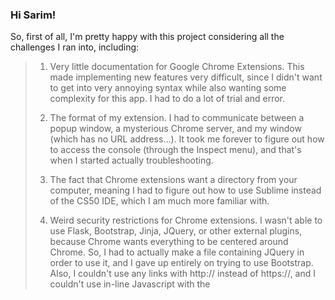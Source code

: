 ### Hi Sarim!

So, first of all, I'm pretty happy with this project considering all the challenges I ran into, including:

> 1. Very little documentation for Google Chrome Extensions. This made implementing new features very difficult, since I didn't want to get into very annoying syntax while also wanting some complexity for this app. I had to do a lot of trial and error.
>
> 2. The format of my extension. I had to communicate between a popup window, a mysterious Chrome server, and my window (which has no URL address...). It took me forever to figure out how to access the console (through the Inspect menu), and that's when I started actually troubleshooting.
>
> 3. The fact that Chrome extensions want a directory from your computer, meaning I had to figure out how to use Sublime instead of the CS50 IDE, which I am much more familiar with.
>
> 4. Weird security restrictions for Chrome extensions. I wasn't able to use Flask, Bootstrap, Jinja, JQuery, or other external plugins, because Chrome wants everything to be centered around Chrome. So, I had to actually make a file containing JQuery in order to use it, and I gave up entirely on trying to use Bootstrap. Also, I couldn't use any links with http:// instead of https://, and I couldn't use in-line Javascript with the <script> tag in HTML, so I had to extract all Javascript into specific Javascript files.
>
> 5. API's wouldn't work. I tried so many different API's for the local weather widget, because all the good ones weren't free, and all the free ones wouldn't work...

So all in all, I spent so much more time debugging than actually designing. I think if I had more time, this project would be so much more complete.

In any case, onto...


FEATURES AND FILES
----------------------

> MANDATORY FILES (manifest.json)
> POPUP (popup.html, popup.js, popup.css)
> NEWTAB (newtab.html, newtab.js, newtab.css)
> THEMES (theme.html, theme.js)
> DATE AND TIME (time.js)
> WEATHER (weather.js)
> BOOKMARKS (bookmarks.js)
> NOTES (notes.html, notes.js)


MANDATORY FILES
----------------------

> manifest.json is the basic framework of this Chrome extension. Most of this is pretty self-explanatory, but I had to access "storage", "activeTab", and "geolocation" to build this extension. This is also where I defined my new homepage and my popup HTML files.

### POPUP

> The popup is a basic HTML form with a sidebar that functions as my settings menu. You can access this through the Google Chrome toolbar. This is where you have options to configure the theme, bookmarks, and notes. If I had more time, I would have offered more options for date, time, and weather. I would also have made error-checking for this form more complete.
> Something to note is that the Bookmarks options menu is a little clunky... It's not a dynamic list of bookmarks, but simply a list of links. If I had more time, I would try to implement a more user-friendly bookmarks menu. As it is, I just set "autocomplete" to on... sorry!


### NEWTAB

> This is what all of the popup options affect. Fairly self-explanatory.

### THEMES

> As for themes, theme.html gives options for themes such as background color, secondary background color, border color, font, and font color. Then, upon submitting the form, your chosen values are stored in the Chrome storage space via "chrome.storage.sync.set" and inputted into CSS variables, which affects newtab.css.

### DATE AND TIME

> These features do not yet have user interaction, but simply display the date and time dynamically. I update this clock via a function in time.js, and then insert it into newtab.html using the "innerhtml" utility.

### WEATHER

> For the weather, I used multiple API's to first detect your IP address, then detect your longitude/latitude based on your IP address, then detect your locat weather based on your longitude/latitude. If I had more time, I would have added a Celsius option, as well as other options to set your location.

### BOOKMARKS

> For bookmarks, I use string concatenation to join text and a link in a HTML link tag, and then enter that link tag into newtab.html. You can display a maximum of 10 links.

### NOTES

> You can also input a note into notes.html and have it show on newtab.html. I enabled scrolling so it doesn't matter how long your note is.


And that's it! I wish I had more time to fully flesh this app out, but I had fun learning about Chrome extensions and the way Chrome storage works. I hit most of my "good" and "better" goals, so I am happy with how this extension turned out. In fact, I'm using it now as my own homepage window!

Best,
Christie


SOURCES
---------------
Sources used in this project (not all cited throughout the project, because it's hard to track where I found info. All copied code is cited properly in my code):

> https://developer.chrome.com/extensions/getstarted

> https://medium.freecodecamp.org/how-to-create-and-publish-a-chrome-extension-in-20-minutes-6dc8395d7153

> https://www.w3schools.com/w3css/w3css_sidebar.asp

> https://www.w3schools.com/howto/howto_js_sidenav.asp

> https://stackoverflow.com/questions/8027423/how-to-check-if-a-string-is-a-valid-hex-color-representation

> https://developer.mozilla.org/en-US/docs/Web/Events/DOMContentLoaded

> https://developer.chrome.com/extensions/messaging

> https://www.w3schools.com/js/js_function_parameters.asp

> https://developer.chrome.com/extensions/storage

> https://www.w3schools.com/html/html_css.asp

> https://openweathermap.org/city

> https://plainjs.com/javascript/manipulation/append-or-prepend-to-an-element-29/

> https://css-tricks.com/updating-a-css-variable-with-javascript/